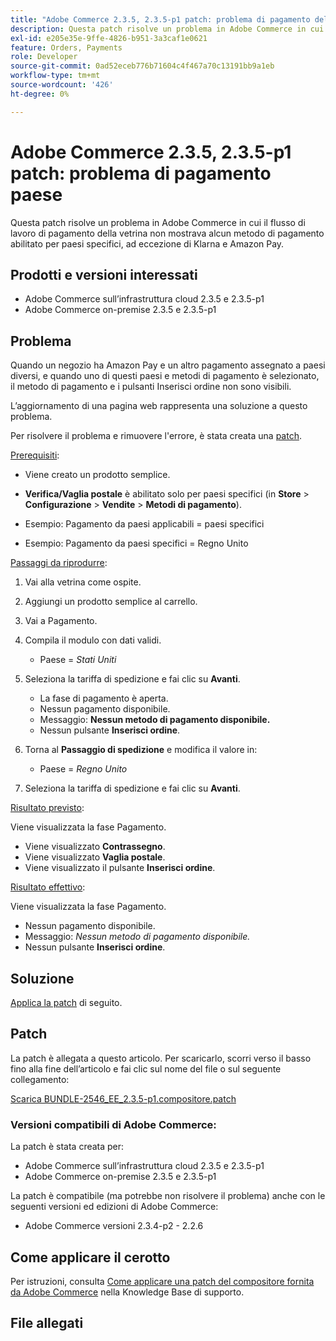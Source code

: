 ```yaml
---
title: "Adobe Commerce 2.3.5, 2.3.5-p1 patch: problema di pagamento del paese"
description: Questa patch risolve un problema in Adobe Commerce in cui il flusso di lavoro di pagamento della vetrina non mostrava alcun metodo di pagamento abilitato per paesi specifici, ad eccezione di Klarna e Amazon Pay.
exl-id: e205e35e-9ffe-4826-b951-3a3caf1e0621
feature: Orders, Payments
role: Developer
source-git-commit: 0ad52eceb776b71604c4f467a70c13191bb9a1eb
workflow-type: tm+mt
source-wordcount: '426'
ht-degree: 0%

---
```


# Adobe Commerce 2.3.5, 2.3.5-p1 patch: problema di pagamento paese

Questa patch risolve un problema in Adobe Commerce in cui il flusso di lavoro di pagamento della vetrina non mostrava alcun metodo di pagamento abilitato per paesi specifici, ad eccezione di Klarna e Amazon Pay.

## Prodotti e versioni interessati

* Adobe Commerce sull’infrastruttura cloud 2.3.5 e 2.3.5-p1
* Adobe Commerce on-premise 2.3.5 e 2.3.5-p1

## Problema

Quando un negozio ha Amazon Pay e un altro pagamento assegnato a paesi diversi, e quando uno di questi paesi e metodi di pagamento è selezionato, il metodo di pagamento e i pulsanti Inserisci ordine non sono visibili.

L’aggiornamento di una pagina web rappresenta una soluzione a questo problema.

Per risolvere il problema e rimuovere l&#39;errore, è stata creata una [patch](assets/BUNDLE-2546_EE_2.3.5-p1.composer.patch.zip).

<u>Prerequisiti</u>:

* Viene creato un prodotto semplice.
* **Verifica/Vaglia postale** è abilitato solo per paesi specifici (in **Store** > **Configurazione** > **Vendite** > **Metodi di pagamento**).

* Esempio: Pagamento da paesi applicabili = paesi specifici
* Esempio: Pagamento da paesi specifici = Regno Unito

<u>Passaggi da riprodurre</u>:

1. Vai alla vetrina come ospite.
1. Aggiungi un prodotto semplice al carrello.
1. Vai a Pagamento.
1. Compila il modulo con dati validi.

   * Paese = *Stati Uniti*

1. Seleziona la tariffa di spedizione e fai clic su **Avanti**.

   * La fase di pagamento è aperta.
   * Nessun pagamento disponibile.
   * Messaggio: **Nessun metodo di pagamento disponibile.**
   * Nessun pulsante **Inserisci ordine**.

1. Torna al **Passaggio di spedizione** e modifica il valore in:

   * Paese = *Regno Unito*

1. Seleziona la tariffa di spedizione e fai clic su **Avanti**.

<u>Risultato previsto</u>:

Viene visualizzata la fase Pagamento.

* Viene visualizzato **Contrassegno**.
* Viene visualizzato **Vaglia postale**.
* Viene visualizzato il pulsante **Inserisci ordine**.

<u>Risultato effettivo</u>:

Viene visualizzata la fase Pagamento.

* Nessun pagamento disponibile.
* Messaggio: *Nessun metodo di pagamento disponibile.*
* Nessun pulsante **Inserisci ordine**.

## Soluzione

[Applica la patch](assets/BUNDLE-2546_EE_2.3.5-p1.composer.patch.zip) di seguito.

## Patch

La patch è allegata a questo articolo. Per scaricarlo, scorri verso il basso fino alla fine dell’articolo e fai clic sul nome del file o sul seguente collegamento:

[Scarica BUNDLE-2546\_EE\_2.3.5-p1.compositore.patch](assets/BUNDLE-2546_EE_2.3.5-p1.composer.patch.zip)

### Versioni compatibili di Adobe Commerce:

La patch è stata creata per:

* Adobe Commerce sull’infrastruttura cloud 2.3.5 e 2.3.5-p1
* Adobe Commerce on-premise 2.3.5 e 2.3.5-p1

La patch è compatibile (ma potrebbe non risolvere il problema) anche con le seguenti versioni ed edizioni di Adobe Commerce:

* Adobe Commerce versioni 2.3.4-p2 - 2.2.6

## Come applicare il cerotto

Per istruzioni, consulta [Come applicare una patch del compositore fornita da Adobe Commerce](/help/how-to/general/how-to-apply-a-composer-patch-provided-by-magento.md) nella Knowledge Base di supporto.

## File allegati
